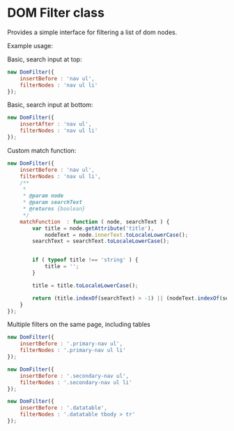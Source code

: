 # DOM Filter class

Provides a simple interface for filtering a list of dom nodes.

Example usage:

Basic, search input at top:
```javascript
new DomFilter({
	insertBefore : 'nav ul',
	filterNodes : 'nav ul li'
});
```

Basic, search input at bottom:
```javascript
new DomFilter({
	insertAfter : 'nav ul',
	filterNodes : 'nav ul li'
});
```

Custom match function:
```javascript
new DomFilter({
	insertBefore : 'nav ul',
	filterNodes : 'nav ul li',
	/**
	 *
	 * @param node
	 * @param searchText
	 * @returns {boolean}
	 */
	matchFunction  : function ( node, searchText ) {
		var title = node.getAttribute('title'),
			nodeText = node.innerText.toLocaleLowerCase();
		searchText = searchText.toLocaleLowerCase();


		if ( typeof title !== 'string' ) {
			title = '';
		}

		title = title.toLocaleLowerCase();

		return (title.indexOf(searchText) > -1) || (nodeText.indexOf(searchText) > -1);
	}
});
```

Multiple filters on the same page, including tables
```javascript
new DomFilter({
	insertBefore : '.primary-nav ul',
	filterNodes : '.primary-nav ul li'
});

new DomFilter({
	insertBefore : '.secondary-nav ul',
	filterNodes : '.secondary-nav ul li'
});

new DomFilter({
	insertBefore : '.datatable',
	filterNodes : '.datatable tbody > tr'
});
```